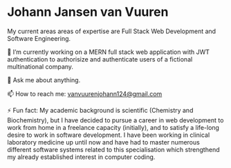 # Johann Jansen van Vuuren

My current areas areas of expertise are Full Stack Web Development and Software Engineering. 

🔭 I’m currently working on a MERN full stack web application with JWT authentication to authorisize and authenticate users of a fictional multinational company.  

💬 Ask me about anything.  

📫 How to reach me: [vanvuurenjohann124@gmail.com](vanvuurenjohann124@gmail.com)  

⚡ Fun fact: My academic background is scientific (Chemistry and Biochemistry), but I have decided to pursue a career in web development to work from home in a freelance capacity (initially), and to satisfy a life-long desire to work in software development. I have been working in clinical laboratory medicine up until now and have had to master numerous different software systems related to this specialisation which strengthend my already established interest in computer coding.


